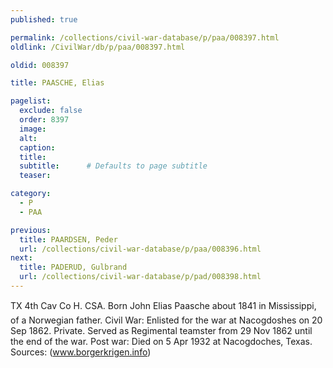 ```yaml
---
published: true

permalink: /collections/civil-war-database/p/paa/008397.html
oldlink: /CivilWar/db/p/paa/008397.html

oldid: 008397

title: PAASCHE, Elias

pagelist:
  exclude: false
  order: 8397
  image: 
  alt:
  caption:
  title:
  subtitle:      # Defaults to page subtitle
  teaser:

category: 
  - P 
  - PAA

previous:
  title: PAARDSEN, Peder
  url: /collections/civil-war-database/p/paa/008396.html  
next:
  title: PADERUD, Gulbrand
  url: /collections/civil-war-database/p/pad/008398.html   
---
```

TX 4th Cav Co H. CSA. Born &#147;John Elias Paasche&#148; about 1841 in Mississippi, of a Norwegian father. Civil War: Enlisted for the war at Nacogdoshes on 20 Sep 1862. Private. Served as Regimental teamster from 29 Nov 1862 until the end of the war. Post war: Died on 5 Apr 1932 at Nacogdoches, Texas. Sources: (www.borgerkrigen.info)